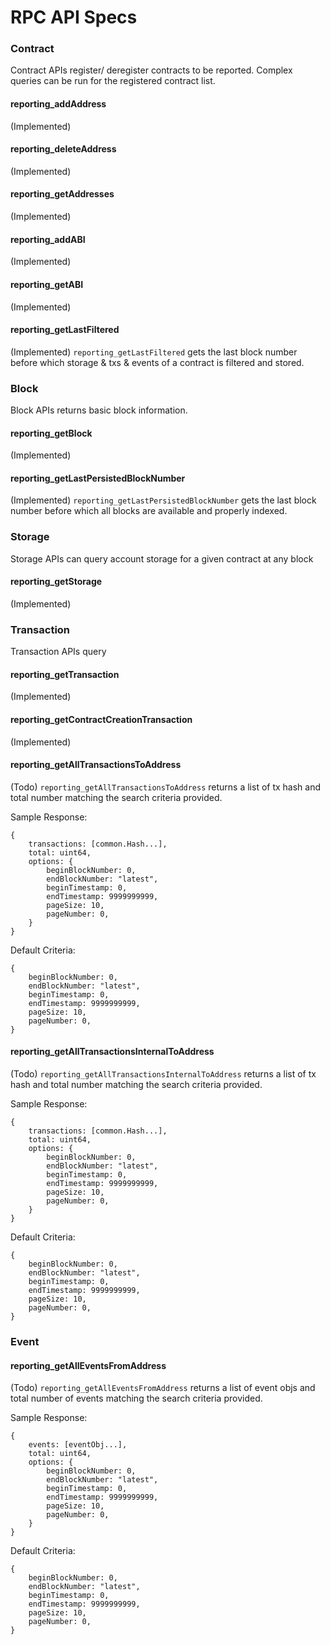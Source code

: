 # RPC API Specs

### Contract

Contract APIs register/ deregister contracts to be reported. Complex queries can be run for the registered contract list.

#### reporting_addAddress

(Implemented)

#### reporting_deleteAddress

(Implemented)

#### reporting_getAddresses

(Implemented)

#### reporting_addABI

(Implemented)

#### reporting_getABI

(Implemented)

#### reporting_getLastFiltered

(Implemented) `reporting_getLastFiltered` gets the last block number before which storage & txs & events of a contract 
is filtered and stored.

### Block

Block APIs returns basic block information.

#### reporting_getBlock

(Implemented)

#### reporting_getLastPersistedBlockNumber

(Implemented) `reporting_getLastPersistedBlockNumber` gets the last block number before which all blocks are available 
and properly indexed.

### Storage

Storage APIs can query account storage for a given contract at any block

#### reporting_getStorage

(Implemented)

### Transaction

Transaction APIs query 

#### reporting_getTransaction

(Implemented)

#### reporting_getContractCreationTransaction

(Implemented)

#### reporting_getAllTransactionsToAddress

(Todo) `reporting_getAllTransactionsToAddress` returns a list of tx hash and total number matching the search criteria 
provided.

Sample Response:
```$json
{
    transactions: [common.Hash...],
    total: uint64,
    options: {
        beginBlockNumber: 0,
        endBlockNumber: "latest",
        beginTimestamp: 0,
        endTimestamp: 9999999999,
        pageSize: 10,
        pageNumber: 0,
    }
}
```

Default Criteria:
```$json
{
    beginBlockNumber: 0,
    endBlockNumber: "latest",
    beginTimestamp: 0,
    endTimestamp: 9999999999,
    pageSize: 10,
    pageNumber: 0,
}
```

#### reporting_getAllTransactionsInternalToAddress

(Todo) `reporting_getAllTransactionsInternalToAddress` returns a list of tx hash and total number matching the search 
criteria provided.

Sample Response:
```$json
{
    transactions: [common.Hash...],
    total: uint64,
    options: {
        beginBlockNumber: 0,
        endBlockNumber: "latest",
        beginTimestamp: 0,
        endTimestamp: 9999999999,
        pageSize: 10,
        pageNumber: 0,
    }
}
```

Default Criteria:
```$json
{
    beginBlockNumber: 0,
    endBlockNumber: "latest",
    beginTimestamp: 0,
    endTimestamp: 9999999999,
    pageSize: 10,
    pageNumber: 0,
}
```

### Event

#### reporting_getAllEventsFromAddress

(Todo) `reporting_getAllEventsFromAddress` returns a list of event objs and total number of events matching the search 
criteria provided.

Sample Response:
```$json
{
    events: [eventObj...],
    total: uint64,
    options: {
        beginBlockNumber: 0,
        endBlockNumber: "latest",
        beginTimestamp: 0,
        endTimestamp: 9999999999,
        pageSize: 10,
        pageNumber: 0,
    }
}
```

Default Criteria:
```$json
{
    beginBlockNumber: 0,
    endBlockNumber: "latest",
    beginTimestamp: 0,
    endTimestamp: 9999999999,
    pageSize: 10,
    pageNumber: 0,
}
```